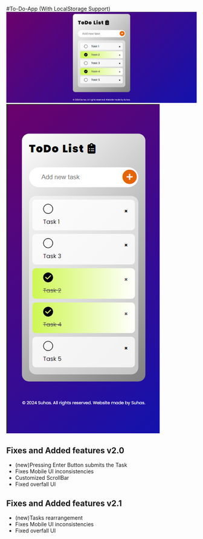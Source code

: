 #To-Do-App (With LocalStorage Support)
![alt text](/assests/image.png)
![alt text](/assests/image-1.png)

<h2>Fixes and Added features v2.0</h2>
<ul>
<li>(new)Pressing Enter Button submits the Task</li>
<li>Fixes Mobile UI inconsistencies</li>
<li>Customized ScrollBar</li>
<li>Fixed overfall UI</li>
</ul>

<h2>Fixes and Added features v2.1</h2>
<ul>
<li>(new)Tasks rearrangement</li>
<li>Fixes Mobile UI inconsistencies</li>
<li>Fixed overfall UI</li>
</ul>
